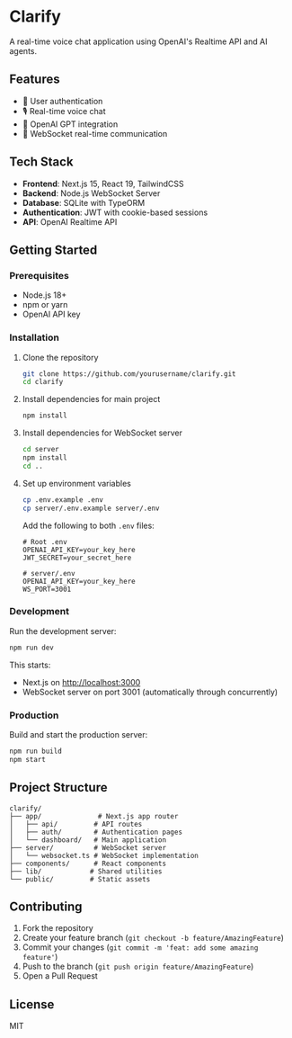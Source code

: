 # Clarify

A real-time voice chat application using OpenAI's Realtime API and AI agents.

## Features

- 🔐 User authentication
- 🎙️ Real-time voice chat
- 🤖 OpenAI GPT integration
- 🔄 WebSocket real-time communication

## Tech Stack

- **Frontend**: Next.js 15, React 19, TailwindCSS
- **Backend**: Node.js WebSocket Server
- **Database**: SQLite with TypeORM
- **Authentication**: JWT with cookie-based sessions
- **API**: OpenAI Realtime API

## Getting Started

### Prerequisites

- Node.js 18+ 
- npm or yarn
- OpenAI API key

### Installation

1. Clone the repository
   ```bash
   git clone https://github.com/yourusername/clarify.git
   cd clarify
   ```

2. Install dependencies for main project
   ```bash
   npm install
   ```

3. Install dependencies for WebSocket server
   ```bash
   cd server
   npm install
   cd ..
   ```

4. Set up environment variables
   ```bash
   cp .env.example .env
   cp server/.env.example server/.env
   ```
   
   Add the following to both `.env` files:
   ```env
   # Root .env
   OPENAI_API_KEY=your_key_here
   JWT_SECRET=your_secret_here

   # server/.env
   OPENAI_API_KEY=your_key_here
   WS_PORT=3001
   ```

### Development

Run the development server:
```bash
npm run dev
```

This starts:
- Next.js on [http://localhost:3000](http://localhost:3000)
- WebSocket server on port 3001 (automatically through concurrently)

### Production

Build and start the production server:
```bash
npm run build
npm start
```

## Project Structure
```
clarify/
├── app/              # Next.js app router
│   ├── api/         # API routes
│   ├── auth/        # Authentication pages
│   └── dashboard/   # Main application
├── server/          # WebSocket server
│   └── websocket.ts # WebSocket implementation
├── components/      # React components
├── lib/            # Shared utilities
└── public/         # Static assets
```

## Contributing

1. Fork the repository
2. Create your feature branch (`git checkout -b feature/AmazingFeature`)
3. Commit your changes (`git commit -m 'feat: add some amazing feature'`)
4. Push to the branch (`git push origin feature/AmazingFeature`)
5. Open a Pull Request

## License

MIT